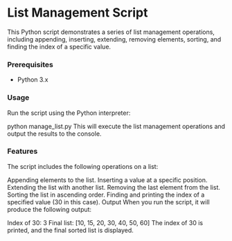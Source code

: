 # List Management Script

This Python script demonstrates a series of list management operations, including appending, inserting, extending, removing elements, sorting, and finding the index of a specific value.


### Prerequisites
- Python 3.x

### Usage
Run the script using the Python interpreter:

python manage_list.py
This will execute the list management operations and output the results to the console.

### Features
The script includes the following operations on a list:

Appending elements to the list.
Inserting a value at a specific position.
Extending the list with another list.
Removing the last element from the list.
Sorting the list in ascending order.
Finding and printing the index of a specified value (30 in this case).
Output
When you run the script, it will produce the following output:

Index of 30: 3
Final list: [10, 15, 20, 30, 40, 50, 60]
The index of 30 is printed, and the final sorted list is displayed.



